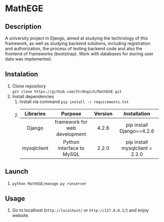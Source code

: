 # MathEGE

## Description
A university project in Django, aimed at studying the technology of this framework, as well as studying backend solutions, including registration and authorization, the process of testing backend code and also the frontend of frameworks (bootstrap). Work with databases for storing user data was implemented.

## Instalation
1. Clone repository <br>
  `git clone https://github.com/Str0ng1ch/MathEGE.git`
2. Install dependencies <br>
    1. Install via command `pip install -r requirements.txt`
    2. |   Libraries     |               Purpose                  |  Version  |        Installation             |
       |:---------------:|:--------------------------------------:|:---------:|:-------------------------------:|
       |      Django     |     framework for web development      |   4.2.6   | pip install Django==4.2.6       |
       |   mysqlclient   |       Python interface to MySQL        |   2.2.0   | pip install mysqlclient = 2.2.0 |

## Launch
  1. `python MathEGE/manage.py runserver`

## Usage
  1. Go to localhost (`http://localhost/` or `http://127.0.0.1/`) and enjoy website.
